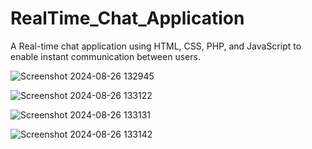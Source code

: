 # RealTime_Chat_Application
A Real-time chat application using HTML, CSS, PHP, and JavaScript to enable instant communication between users. 

![Screenshot 2024-08-26 132945](https://github.com/user-attachments/assets/3ef3c3a7-018c-4c19-89cf-4cbde6e1f29a)


![Screenshot 2024-08-26 133122](https://github.com/user-attachments/assets/ffcd0f7f-ecf7-4f8b-9b9b-632c83b9eb60)

![Screenshot 2024-08-26 133131](https://github.com/user-attachments/assets/670b56c3-0ff9-449a-a6a5-71ddc3d2efc7)

![Screenshot 2024-08-26 133142](https://github.com/user-attachments/assets/abd3f4c9-e112-4761-8c68-f46e79baaa03)


